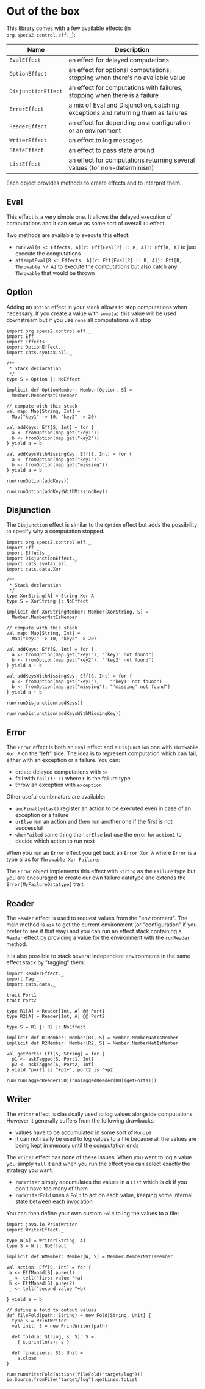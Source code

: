 # Out of the box

This library comes with a few available effects (in `org.specs2.control.eff._`):

 Name                | Description
 ------------------- | ---------- 
 `EvalEffect`        | an effect for delayed computations
 `OptionEffect`      | an effect for optional computations, stopping when there's no available value
 `DisjunctionEffect` | an effect for computations with failures, stopping when there is a failure
 `ErrorEffect`       | a mix of Eval and Disjunction, catching exceptions and returning them as failures
 `ReaderEffect`      | an effect for depending on a configuration or an environment
 `WriterEffect`      | an effect to log messages
 `StateEffect`       | an effect to pass state around
 `ListEffect`        | an effect for computations returning several values (for non-determinism)

Each object provides methods to create effects and to interpret them.

## Eval

This effect is a very simple one. It allows the delayed execution of computations and it can serve as some sort of overall `IO` effect.

Two methods are available to execute this effect: 

 - `runEval[R <: Effects, A](r: Eff[Eval[?] |: R, A]): Eff[R, A]` to just execute the computations
 - `attemptEval[R <: Effects, A](r: Eff[Eval[?] |: R, A]): Eff[R, Throwable \/ A]` to execute the computations but also catch any `Throwable` that would be thrown
  
## Option

Adding an `Option` effect in your stack allows to stop computations when necessary. 
If you create a value with `some(a)` this value will be used downstream but if you use `none` all computations will stop
```tut:silent
import org.specs2.control.eff._
import Eff._
import Effects._
import OptionEffect._
import cats.syntax.all._

/**
 * Stack declaration
 */
type S = Option |: NoEffect

implicit def OptionMember: Member[Option, S] =
  Member.MemberNatIsMember

// compute with this stack
val map: Map[String, Int] = 
  Map("key1" -> 10, "key2" -> 20) 

val addKeys: Eff[S, Int] = for {
  a <- fromOption(map.get("key1"))
  b <- fromOption(map.get("key2"))
} yield a + b

val addKeysWithMissingKey: Eff[S, Int] = for {
  a <- fromOption(map.get("key1"))
  b <- fromOption(map.get("missing"))
} yield a + b
```
```tut
run(runOption(addKeys))

run(runOption(addKeysWithMissingKey))
```

## Disjunction

The `Disjunction` effect is similar to the `Option` effect but adds the possibility to specify why a computation stopped.
```tut:silent
import org.specs2.control.eff._
import Eff._
import Effects._
import DisjunctionEffect._
import cats.syntax.all._
import cats.data.Xor

/**
 * Stack declaration
 */
type XorString[A] = String Xor A 
type S = XorString |: NoEffect

implicit def XorStringMember: Member[XorString, S] =
  Member.MemberNatIsMember

// compute with this stack
val map: Map[String, Int] = 
  Map("key1" -> 10, "key2" -> 20) 

val addKeys: Eff[S, Int] = for {
  a <- fromOption(map.get("key1"), "'key1' not found")
  b <- fromOption(map.get("key2"), "'key2' not found")
} yield a + b

val addKeysWithMissingKey: Eff[S, Int] = for {
  a <- fromOption(map.get("key1"),    "'key1' not found")
  b <- fromOption(map.get("missing"), "'missing' not found")
} yield a + b
```
```tut
run(runDisjunction(addKeys))

run(runDisjunction(addKeysWithMissingKey))
```

## Error

The `Error` effect is both an `Eval` effect and a `Disjunction` one with `Throwable Xor F` on the "left" side.
 The idea is to represent computation which can fail, either with an exception or a failure. You can:

 - create delayed computations with `ok`
 - fail with `fail(f: F)` where `F` is the failure type
 - throw an exception with `exception`

Other useful combinators are available:

 - `andFinally(last)` register an action to be executed even in case of an exception or a failure
 - `orElse` run an action and then run another one if the first is not successful
 - `whenFailed` same thing than `orElse` but use the error for `action1` to decide which action to run next

When you run an `Error` effect you get back an `Error Xor A` where `Error` is a type alias for `Throwable Xor Failure`.

The `Error` object implements this effect with `String` as the `Failure` type but you are encouraged to create our own 
failure datatype and extends the `Error[MyFailureDatatype]` trait. 

## Reader

The `Reader` effect is used to request values from the "environment". The main method is `ask` to get the current environment (or "configuration" if you prefer to see it that way)
and you can run an effect stack containing a `Reader` effect by providing a value for the environment with the `runReader` method.

It is also possible to stack several independent environments in the same effect stack by "tagging" them:
```tut:silent
import ReaderEffect._
import Tag._
import cats.data._

trait Port1
trait Port2

type R1[A] = Reader[Int, A] @@ Port1
type R2[A] = Reader[Int, A] @@ Port2

type S = R1 |: R2 |: NoEffect

implicit def R1Member: Member[R1, S] = Member.MemberNatIsMember
implicit def R2Member: Member[R2, S] = Member.MemberNatIsMember

val getPorts: Eff[S, String] = for {
  p1 <- askTagged[S, Port1, Int]
  p2 <- askTagged[S, Port2, Int]
} yield "port1 is "+p1+", port2 is "+p2
```
```tut
run(runTaggedReader(50)(runTaggedReader(80)(getPorts)))
```

## Writer

The `Writer` effect is classically used to log values alongside computations. However it generally suffers from the following drawbacks:

 - values have to be accumulated in some sort of `Monoid`
 - it can not really be used to log values to a file because all the values are being kept in memory until the 
  computation ends
  
The `Writer` effect has none of these issues. When you want to log a value you simply `tell` it and when you run the effect you can select exactly the strategy you want:
  
  - `runWriter` simply accumulates the values in a `List` which is ok if you don't have too many of them
  - `runWriterFold` uses a `Fold` to act on each value, keeping some internal state between each invocation
  
You can then define your own custom `Fold` to log the values to a file:

```tut:silent
import java.io.PrintWriter
import WriterEffect._

type W[A] = Writer[String, A]
type S = W |: NoEffect

implicit def WMember: Member[W, S] = Member.MemberNatIsMember

val action: Eff[S, Int] = for {
 a <- EffMonad[S].pure(1) 
 _ <- tell("first value "+a) 
 b <- EffMonad[S].pure(2) 
 _ <- tell("second value "+b) 

} yield a + b

// define a fold to output values
def fileFold(path: String) = new Fold[String, Unit] {
  type S = PrintWriter
  val init: S = new PrintWriter(path)
  
  def fold(a: String, s: S): S = 
    { s.println(a); s }
    
  def finalize(s: S): Unit = 
    s.close
}
```
```tut
run(runWriterFold(action)(fileFold("target/log")))
io.Source.fromFile("target/log").getLines.toList
```